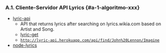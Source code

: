 ### A.1. Cliente-Servidor API Lyrics {#a-1-algoritmo-xxx}

* [lyric-api](https://github.com/rhnvrm/lyric-api)
    - API that returns lyrics after searching on lyrics.wikia.com based on Artist and Song.
    - [lyric-get](https://github.com/rhnvrm/lyric-api/tree/master/lyric-get)
    - [`http://lyric-api.herokuapp.com/api/find/John%20Lennon/Imagine`](http://lyric-api.herokuapp.com/api/find/John%20Lennon/Imagine)
* [node-lyrics](https://www.npmjs.com/package/node-lyrics)
